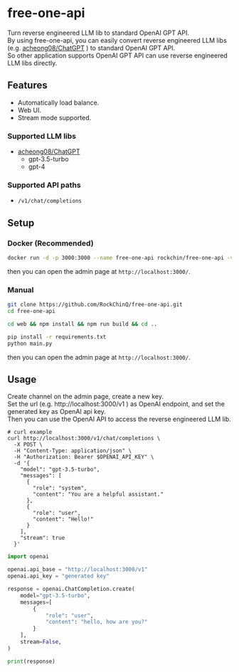 # free-one-api

Turn reverse engineered LLM lib to standard OpenAI GPT API.  
By using free-one-api, you can easily convert reverse engineered LLM libs (e.g. [acheong08/ChatGPT](https://github.com/acheong08/ChatGPT) ) to standard OpenAI GPT API.  
So other application supports OpenAI GPT API can use reverse engineered LLM libs directly.

## Features

- Automatically load balance.
- Web UI.
- Stream mode supported.

### Supported LLM libs

- [acheong08/ChatGPT](https://github.com/acheong08/ChatGPT)
    - gpt-3.5-turbo
    - gpt-4

### Supported API paths

- `/v1/chat/completions`

## Setup

### Docker (Recommended)

```bash
docker run -d -p 3000:3000 --name free-one-api rockchin/free-one-api -v ./data:/app/data
```

then you can open the admin page at `http://localhost:3000/`.

### Manual

```bash
git clone https://github.com/RockChinQ/free-one-api.git
cd free-one-api

cd web && npm install && npm run build && cd ..

pip install -r requirements.txt
python main.py
```

then you can open the admin page at `http://localhost:3000/`.

## Usage

Create channel on the admin page, create a new key.  
Set the url (e.g. http://localhost:3000/v1 ) as OpenAI endpoint, and set the generated key as OpenAI api key.  
Then you can use the OpenAI API to access the reverse engineered LLM lib.

```curl
# curl example
curl http://localhost:3000/v1/chat/completions \
  -X POST \
  -H "Content-Type: application/json" \
  -H "Authorization: Bearer $OPENAI_API_KEY" \
  -d '{
    "model": "gpt-3.5-turbo",
    "messages": [
      {
        "role": "system",
        "content": "You are a helpful assistant."
      },
      {
        "role": "user",
        "content": "Hello!"
      }
    ],
    "stream": true
  }'
```

```python
import openai

openai.api_base = "http://localhost:3000/v1"
openai.api_key = "generated key"

response = openai.ChatCompletion.create(
    model="gpt-3.5-turbo",
    messages=[
        {
            "role": "user",
            "content": "hello, how are you?"
        }
    ],
    stream=False,
)

print(response)
```
